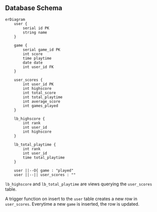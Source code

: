 ## Database Schema

```mermaid
erDiagram
    user {
        serial id PK
        string name
    }

    game {
        serial game_id PK
        int score
        time playtime
        date date
        int user_id FK
    }

    user_scores {
        int user_id PK
        int highscore
        int total_score
        int total_playtime
        int average_score
        int games_played
    }
    
    lb_highscore {
        int rank
        int user_id
        int highscore
    }
    
    lb_total_playtime {
        int rank
        int user_id
        time total_playtime
    }
    
    user ||--O{ game : "played"
    user ||--|| user_scores : ""
```
`lb_highscore` and `lb_total_playtime` are views querying the `user_scores` table.

A trigger function on insert to the `user` table creates a new row in `user_scores`. Everytime a new `game` is inserted, the row is updated.